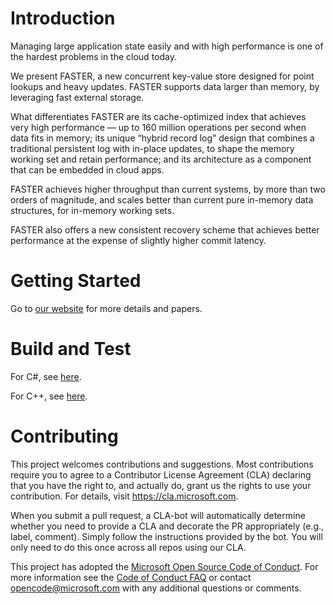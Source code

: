 # Introduction

Managing large application state easily and with high performance is one of the hardest problems
in the cloud today. 

We present FASTER, a new concurrent key-value store designed for point lookups 
and heavy updates. FASTER supports data larger than memory, by leveraging fast external storage. 

What differentiates FASTER are its cache-optimized index that achieves very high performance — up
to 160 million operations per second when data fits in memory; its unique “hybrid record log” design
that combines a traditional persistent log with in-place updates, to shape the memory working set 
and retain performance; and its architecture as a component that can be embedded in cloud apps. 

FASTER achieves higher throughput than current systems, by more than two orders of magnitude, and scales better 
than current pure in-memory data structures, for in-memory working sets. 

FASTER also offers a new consistent recovery scheme that achieves better performance at the expense of
slightly higher commit latency.

# Getting Started

Go to [our website](http://aka.ms/FASTER) for more details and papers.

# Build and Test

For C#, see [here](https://github.com/Microsoft/FASTER/tree/master/cs).

For C++, see [here](https://github.com/Microsoft/FASTER/tree/master/cc).

# Contributing

This project welcomes contributions and suggestions.  Most contributions require you to agree to a
Contributor License Agreement (CLA) declaring that you have the right to, and actually do, grant us
the rights to use your contribution. For details, visit https://cla.microsoft.com.

When you submit a pull request, a CLA-bot will automatically determine whether you need to provide
a CLA and decorate the PR appropriately (e.g., label, comment). Simply follow the instructions
provided by the bot. You will only need to do this once across all repos using our CLA.

This project has adopted the [Microsoft Open Source Code of Conduct](https://opensource.microsoft.com/codeofconduct/).
For more information see the [Code of Conduct FAQ](https://opensource.microsoft.com/codeofconduct/faq/) or
contact [opencode@microsoft.com](mailto:opencode@microsoft.com) with any additional questions or comments.
